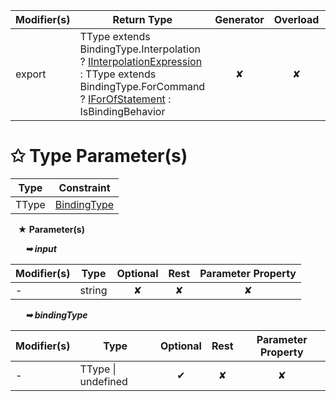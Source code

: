 | Modifier(s)                            | Return Type                    | Generator                        | Overload                         | Implementation                        |
|----------------------------------------|--------------------------------|:--------------------------------:|:--------------------------------:|:-------------------------------------:|
| export | TType extends BindingType.Interpolation ? [IInterpolationExpression](/runtime/interface/ast/iinterpolationexpression) : TType extends BindingType.ForCommand ? [IForOfStatement](/runtime/interface/ast/iforofstatement) : IsBindingBehavior | ✘ | ✘  | ✔ |

# &#10025; Type Parameter(s)

| Type  | Constraint                                                         |
| ----- | ------------------------------------------------------------------ |
| TType | [BindingType](/runtime/binding/enum/expression-parser/bindingtype) |

&nbsp;&nbsp; **&#9733; Parameter(s)**

&nbsp;&nbsp;&nbsp;&nbsp;&nbsp; _**&#10149; input**_

| Modifier(s)                              | Type                        | Optional                           | Rest                          | Parameter Property                          |
|------------------------------------------|-----------------------------|:----------------------------------:|:-----------------------------:|:-------------------------------------------:|
| - | string | ✘  | ✘ | ✘ |

&nbsp;&nbsp;&nbsp;&nbsp;&nbsp; _**&#10149; bindingType**_

| Modifier(s)                              | Type                        | Optional                           | Rest                          | Parameter Property                          |
|------------------------------------------|-----------------------------|:----------------------------------:|:-----------------------------:|:-------------------------------------------:|
| - | TType &#124; undefined | ✔  | ✘ | ✘ |